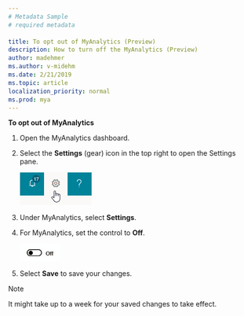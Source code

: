 ```yaml
---
# Metadata Sample
# required metadata

title: To opt out of MyAnalytics (Preview)
description: How to turn off the MyAnalytics (Preview)
author: madehmer
ms.author: v-midehm
ms.date: 2/21/2019
ms.topic: article
localization_priority: normal 
ms.prod: mya
---
```


**To opt out of MyAnalytics**

1. Open the MyAnalytics dashboard.
2. Select the **Settings** (gear) icon in the top right to open the Settings pane.

    ![MyAnalytics settings](../../Images/mya/use/mya-gear-settings.png)

3. Under MyAnalytics, select **Settings**.
4. For MyAnalytics, set the control to **Off**.

    ![Slider in off position](../../Images/mya/use/Slider-off.png)
  
5. Select **Save** to save your changes.

> [!NOTE]
> It might take up to a week for your saved changes to take effect.
